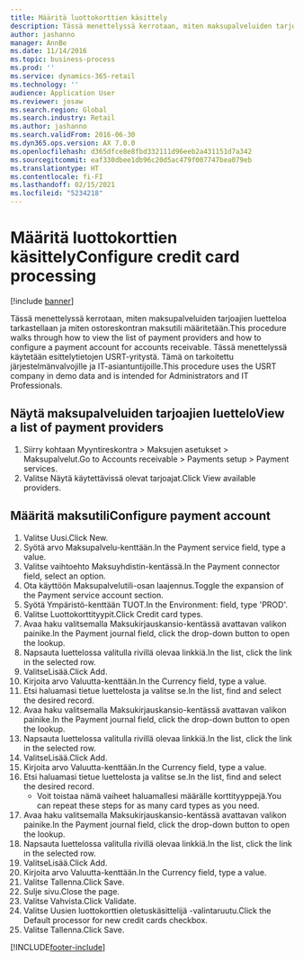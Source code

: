 ```yaml
---
title: Määritä luottokorttien käsittely
description: Tässä menettelyssä kerrotaan, miten maksupalveluiden tarjoajien luetteloa tarkastellaan ja miten ostoreskontran maksutili määritetään.
author: jashanno
manager: AnnBe
ms.date: 11/14/2016
ms.topic: business-process
ms.prod: ''
ms.service: dynamics-365-retail
ms.technology: ''
audience: Application User
ms.reviewer: josaw
ms.search.region: Global
ms.search.industry: Retail
ms.author: jashanno
ms.search.validFrom: 2016-06-30
ms.dyn365.ops.version: AX 7.0.0
ms.openlocfilehash: d365dfce8e8fbd332111d96eeb2a431151d7a342
ms.sourcegitcommit: eaf330dbee1db96c20d5ac479f007747bea079eb
ms.translationtype: HT
ms.contentlocale: fi-FI
ms.lasthandoff: 02/15/2021
ms.locfileid: "5234218"
---
```

# <a name="configure-credit-card-processing"></a><span data-ttu-id="f63b1-103">Määritä luottokorttien käsittely</span><span class="sxs-lookup"><span data-stu-id="f63b1-103">Configure credit card processing</span></span>

[!include [banner](../includes/banner.md)]

<span data-ttu-id="f63b1-104">Tässä menettelyssä kerrotaan, miten maksupalveluiden tarjoajien luetteloa tarkastellaan ja miten ostoreskontran maksutili määritetään.</span><span class="sxs-lookup"><span data-stu-id="f63b1-104">This procedure walks through how to view the list of payment providers and how to configure a payment account for accounts receivable.</span></span> <span data-ttu-id="f63b1-105">Tässä menettelyssä käytetään esittelytietojen USRT-yritystä. Tämä on tarkoitettu järjestelmänvalvojille ja IT-asiantuntijoille.</span><span class="sxs-lookup"><span data-stu-id="f63b1-105">This procedure uses the USRT company in demo data and is intended for Administrators and IT Professionals.</span></span>


## <a name="view-a-list-of-payment-providers"></a><span data-ttu-id="f63b1-106">Näytä maksupalveluiden tarjoajien luettelo</span><span class="sxs-lookup"><span data-stu-id="f63b1-106">View a list of payment providers</span></span>
1. <span data-ttu-id="f63b1-107">Siirry kohtaan Myyntireskontra > Maksujen asetukset > Maksupalvelut.</span><span class="sxs-lookup"><span data-stu-id="f63b1-107">Go to Accounts receivable > Payments setup > Payment services.</span></span>
2. <span data-ttu-id="f63b1-108">Valitse Näytä käytettävissä olevat tarjoajat.</span><span class="sxs-lookup"><span data-stu-id="f63b1-108">Click View available providers.</span></span>

## <a name="configure-payment-account"></a><span data-ttu-id="f63b1-109">Määritä maksutili</span><span class="sxs-lookup"><span data-stu-id="f63b1-109">Configure payment account</span></span>
1. <span data-ttu-id="f63b1-110">Valitse Uusi.</span><span class="sxs-lookup"><span data-stu-id="f63b1-110">Click New.</span></span>
2. <span data-ttu-id="f63b1-111">Syötä arvo Maksupalvelu-kenttään.</span><span class="sxs-lookup"><span data-stu-id="f63b1-111">In the Payment service field, type a value.</span></span>
3. <span data-ttu-id="f63b1-112">Valitse vaihtoehto Maksuyhdistin-kentässä.</span><span class="sxs-lookup"><span data-stu-id="f63b1-112">In the Payment connector field, select an option.</span></span>
4. <span data-ttu-id="f63b1-113">Ota käyttöön Maksupalvelutili-osan laajennus.</span><span class="sxs-lookup"><span data-stu-id="f63b1-113">Toggle the expansion of the Payment service account section.</span></span>
5. <span data-ttu-id="f63b1-114">Syötä Ympäristö-kenttään TUOT.</span><span class="sxs-lookup"><span data-stu-id="f63b1-114">In the Environment: field, type 'PROD'.</span></span>
6. <span data-ttu-id="f63b1-115">Valitse Luottokorttityypit.</span><span class="sxs-lookup"><span data-stu-id="f63b1-115">Click Credit card types.</span></span>
7. <span data-ttu-id="f63b1-116">Avaa haku valitsemalla Maksukirjauskansio-kentässä avattavan valikon painike.</span><span class="sxs-lookup"><span data-stu-id="f63b1-116">In the Payment journal field, click the drop-down button to open the lookup.</span></span>
8. <span data-ttu-id="f63b1-117">Napsauta luettelossa valitulla rivillä olevaa linkkiä.</span><span class="sxs-lookup"><span data-stu-id="f63b1-117">In the list, click the link in the selected row.</span></span>
9. <span data-ttu-id="f63b1-118">ValitseLisää.</span><span class="sxs-lookup"><span data-stu-id="f63b1-118">Click Add.</span></span>
10. <span data-ttu-id="f63b1-119">Kirjoita arvo Valuutta-kenttään.</span><span class="sxs-lookup"><span data-stu-id="f63b1-119">In the Currency field, type a value.</span></span>
11. <span data-ttu-id="f63b1-120">Etsi haluamasi tietue luettelosta ja valitse se.</span><span class="sxs-lookup"><span data-stu-id="f63b1-120">In the list, find and select the desired record.</span></span>
12. <span data-ttu-id="f63b1-121">Avaa haku valitsemalla Maksukirjauskansio-kentässä avattavan valikon painike.</span><span class="sxs-lookup"><span data-stu-id="f63b1-121">In the Payment journal field, click the drop-down button to open the lookup.</span></span>
13. <span data-ttu-id="f63b1-122">Napsauta luettelossa valitulla rivillä olevaa linkkiä.</span><span class="sxs-lookup"><span data-stu-id="f63b1-122">In the list, click the link in the selected row.</span></span>
14. <span data-ttu-id="f63b1-123">ValitseLisää.</span><span class="sxs-lookup"><span data-stu-id="f63b1-123">Click Add.</span></span>
15. <span data-ttu-id="f63b1-124">Kirjoita arvo Valuutta-kenttään.</span><span class="sxs-lookup"><span data-stu-id="f63b1-124">In the Currency field, type a value.</span></span>
16. <span data-ttu-id="f63b1-125">Etsi haluamasi tietue luettelosta ja valitse se.</span><span class="sxs-lookup"><span data-stu-id="f63b1-125">In the list, find and select the desired record.</span></span>
    * <span data-ttu-id="f63b1-126">Voit toistaa nämä vaiheet haluamallesi määrälle korttityyppejä.</span><span class="sxs-lookup"><span data-stu-id="f63b1-126">You can repeat these steps for as many card types as you need.</span></span>  
17. <span data-ttu-id="f63b1-127">Avaa haku valitsemalla Maksukirjauskansio-kentässä avattavan valikon painike.</span><span class="sxs-lookup"><span data-stu-id="f63b1-127">In the Payment journal field, click the drop-down button to open the lookup.</span></span>
18. <span data-ttu-id="f63b1-128">Napsauta luettelossa valitulla rivillä olevaa linkkiä.</span><span class="sxs-lookup"><span data-stu-id="f63b1-128">In the list, click the link in the selected row.</span></span>
19. <span data-ttu-id="f63b1-129">ValitseLisää.</span><span class="sxs-lookup"><span data-stu-id="f63b1-129">Click Add.</span></span>
20. <span data-ttu-id="f63b1-130">Kirjoita arvo Valuutta-kenttään.</span><span class="sxs-lookup"><span data-stu-id="f63b1-130">In the Currency field, type a value.</span></span>
21. <span data-ttu-id="f63b1-131">Valitse Tallenna.</span><span class="sxs-lookup"><span data-stu-id="f63b1-131">Click Save.</span></span>
22. <span data-ttu-id="f63b1-132">Sulje sivu.</span><span class="sxs-lookup"><span data-stu-id="f63b1-132">Close the page.</span></span>
23. <span data-ttu-id="f63b1-133">Valitse Vahvista.</span><span class="sxs-lookup"><span data-stu-id="f63b1-133">Click Validate.</span></span>
24. <span data-ttu-id="f63b1-134">Valitse Uusien luottokorttien oletuskäsittelijä -valintaruutu.</span><span class="sxs-lookup"><span data-stu-id="f63b1-134">Click the Default processor for new credit cards checkbox.</span></span>
25. <span data-ttu-id="f63b1-135">Valitse Tallenna.</span><span class="sxs-lookup"><span data-stu-id="f63b1-135">Click Save.</span></span>



[!INCLUDE[footer-include](../../includes/footer-banner.md)]